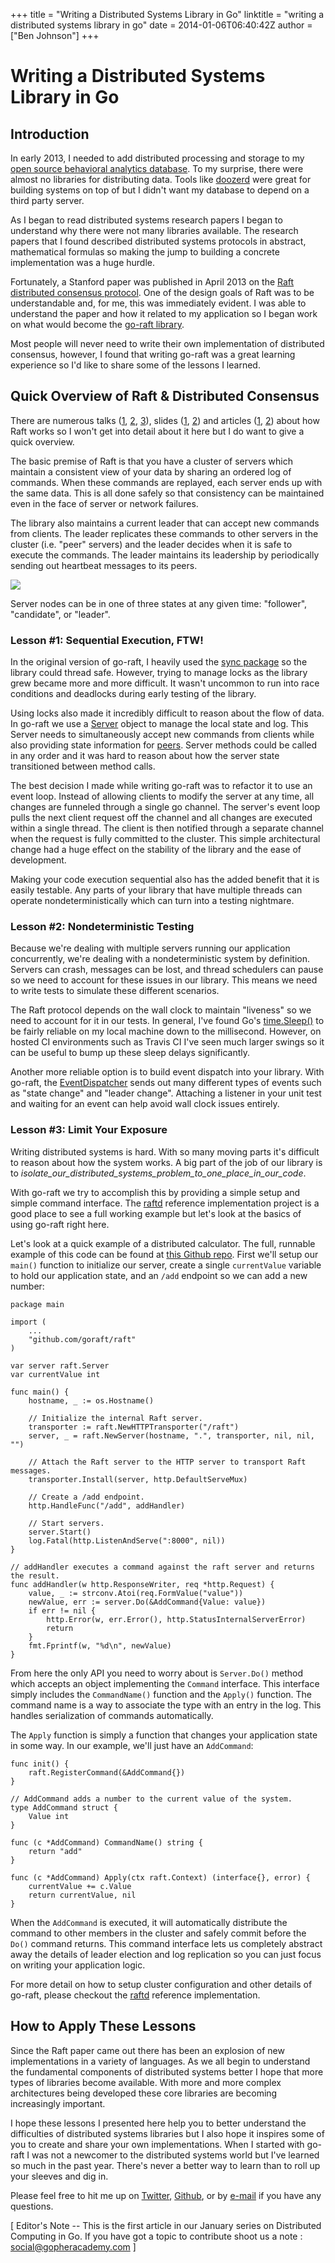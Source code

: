 +++
title = "Writing a Distributed Systems Library in Go"
linktitle = "writing a distributed systems library in go"
date = 2014-01-06T06:40:42Z
author = ["Ben Johnson"]
+++


# Writing a Distributed Systems Library in Go

## Introduction

In early 2013, I needed to add distributed processing and storage to my
[open source behavioral analytics database](http://skydb.io). To my surprise,
there were almost no libraries for distributing data. Tools like
[doozerd](https://github.com/ha/doozerd) were great for building systems on
top of but I didn't want my database to depend on a third party server.

As I began to read distributed systems research papers I began to understand
why there were not many libraries available. The research papers that I found
described distributed systems protocols in abstract, mathematical formulas so
making the jump to building a concrete implementation was a huge hurdle.

Fortunately, a Stanford paper was published in April 2013 on the
[Raft distributed consensus protocol](http://raftconsensus.github.io/). One
of the design goals of Raft was to be understandable and, for me, this was
immediately evident. I was able to understand the paper and how it related to
my application so I began work on what would become the
[go-raft library](https://github.com/goraft/raft).

Most people will never need to write their own implementation of distributed
consensus, however, I found that writing go-raft was a great learning experience
so I'd like to share some of the lessons I learned.


## Quick Overview of Raft & Distributed Consensus

There are numerous talks ([1](https://www.youtube.com/watch?v=06cTPhi-3_8),
[2](http://youtu.be/IsPxhZ2IsWw), [3](https://thestrangeloop.com/sessions/raft-the-understandable-distributed-protocol)),
slides ([1](https://speakerdeck.com/vanstee/raft-consensus-for-rubyists), [2](https://speakerdeck.com/tsantero/consensus-raft-and-rafter))
and articles ([1](http://highscalability.com/blog/2013/8/7/raft-in-search-of-an-understandable-consensus-algorithm.html),
[2](http://kellabyte.com/2013/05/09/an-alternative-to-paxos-the-raft-consensus-algorithm/))
about how Raft works so I won't get into detail about it here but I do want to
give a quick overview.

The basic premise of Raft is that you have a cluster of servers which maintain
a consistent view of your data by sharing an ordered log of commands. When these
commands are replayed, each server ends up with the same data. This is all done
safely so that consistency can be maintained even in the face of server or
network failures.

The library also maintains a current leader that can accept new commands from
clients. The leader replicates these commands to other servers in the cluster
(i.e. "peer" servers) and the leader decides when it is safe to execute the
commands. The leader maintains its leadership by periodically sending out
heartbeat messages to its peers.

![](/postimages/writing-a-distributed-systems-library/raft.png)

Server nodes can be in one of three states at any given time: "follower",
"candidate", or "leader".


### Lesson #1: Sequential Execution, FTW!

In the original version of go-raft, I heavily used the [sync package](http://golang.org/pkg/sync)
so the library could thread safe. However, trying to manage locks as the library
grew became more and more difficult. It wasn't uncommon to run into race
conditions and deadlocks during early testing of the library.

Using locks also made it incredibly difficult to reason about the flow of data.
In go-raft we use a [Server](https://github.com/goraft/raft/blob/master/server.go)
object to manage the local state and log. This Server needs to simultaneously
accept new commands from clients while also providing state information for
[peers](https://github.com/goraft/raft/blob/master/peer.go). Server methods
could be called in any order and it was hard to reason about how the server
state transitioned between method calls.

The best decision I made while writing go-raft was to refactor it to use an
event loop. Instead of allowing clients to modify the server at any time, all
changes are funneled through a single go channel. The server's event loop pulls
the next client request off the channel and all changes are executed within a
single thread. The client is then notified through a separate channel when the
request is fully committed to the cluster. This simple architectural change had
a huge effect on the stability of the library and the ease of development.

Making your code execution sequential also has the added benefit that it is
easily testable. Any parts of your library that have multiple threads can
operate nondeterministically which can turn into a testing nightmare.


### Lesson #2: Nondeterministic Testing

Because we're dealing with multiple servers running our application
concurrently, we're dealing with a nondeterministic system by definition.
Servers can crash, messages can be lost, and thread schedulers can pause so we
need to account for these issues in our library. This means we need to write
tests to simulate these different scenarios.

The Raft protocol depends on the wall clock to maintain "liveness" so we need
to account for it in our tests. In general, I've found Go's
[time.Sleep()](http://golang.org/pkg/time/#Sleep) to be fairly reliable on my
local machine down to the millisecond. However, on hosted CI environments such
as Travis CI I've seen much larger swings so it can be useful to bump up these
sleep delays significantly.

Another more reliable option is to build event dispatch into your library. With
go-raft, the [EventDispatcher](https://github.com/goraft/raft/blob/master/event_dispatcher.go)
sends out many different types of events such as "state change" and "leader
change". Attaching a listener in your unit test and waiting for an event can
help avoid wall clock issues entirely.


### Lesson #3: Limit Your Exposure

Writing distributed systems is hard. With so many moving parts it's difficult
to reason about how the system works. A big part of the job of our library is
to _isolate_our_distributed_systems_problem_to_one_place_in_our_code_.

With go-raft we try to accomplish this by providing a simple setup and simple
command interface. The [raftd](https://github.com/goraft/raftd) reference
implementation project is a good place to see a full working example but let's
look at the basics of using go-raft right here.

Let's look at a quick example of a distributed calculator. The full, runnable
example of this code can be found at [this Github repo](https://github.com/benbjohnson/writing-a-distributed-systems-library).
First we'll setup our `main()` function to initialize our server, create a single
`currentValue` variable to hold our application state, and an `/add` endpoint
so we can add a new number:

    package main

    import (
        ...
        "github.com/goraft/raft"
    )

    var server raft.Server
    var currentValue int

    func main() {
        hostname, _ := os.Hostname()

        // Initialize the internal Raft server.
        transporter := raft.NewHTTPTransporter("/raft")
        server, _ = raft.NewServer(hostname, ".", transporter, nil, nil, "")

        // Attach the Raft server to the HTTP server to transport Raft messages.
        transporter.Install(server, http.DefaultServeMux)

        // Create a /add endpoint.
        http.HandleFunc("/add", addHandler)

        // Start servers.
        server.Start()
        log.Fatal(http.ListenAndServe(":8000", nil))
    }

    // addHandler executes a command against the raft server and returns the result.
    func addHandler(w http.ResponseWriter, req *http.Request) {
        value, _ := strconv.Atoi(req.FormValue("value"))
        newValue, err := server.Do(&AddCommand{Value: value})
        if err != nil {
            http.Error(w, err.Error(), http.StatusInternalServerError)
            return
        }
        fmt.Fprintf(w, "%d\n", newValue)
    }

From here the only API you need to worry about is `Server.Do()` method which
accepts an object implementing the `Command` interface. This interface simply
includes the `CommandName()` function and the `Apply()` function. The command
name is a way to associate the type with an entry in the log. This handles
serialization of commands automatically.

The `Apply` function is simply a function that changes your application state
in some way. In our example, we'll just have an `AddCommand`:

    func init() {
        raft.RegisterCommand(&AddCommand{})
    }

    // AddCommand adds a number to the current value of the system.
    type AddCommand struct {
        Value int
    }

    func (c *AddCommand) CommandName() string {
        return "add"
    }

    func (c *AddCommand) Apply(ctx raft.Context) (interface{}, error) {
        currentValue += c.Value
        return currentValue, nil
    }

When the `AddCommand` is executed, it will automatically distribute the command
to other members in the cluster and safely commit before the `Do()` command
returns. This command interface lets us completely abstract away the details of
leader election and log replication so you can just focus on writing your
application logic.

For more detail on how to setup cluster configuration and other details of
go-raft, please checkout the [raftd](https://github.com/goraft/raftd)
reference implementation.


## How to Apply These Lessons

Since the Raft paper came out there has been an explosion of new implementations
in a variety of languages. As we all begin to understand the fundamental
components of distributed systems better I hope that more types of libraries
become available. With more and more complex architectures being developed these
core libraries are becoming increasingly important.

I hope these lessons I presented here help you to better understand the
difficulties of distributed systems libraries but I also hope it inspires some
of you to create and share your own implementations. When I started with go-raft
I was not a newcomer to the distributed systems world but I've learned so much
in the past year. There's never a better way to learn than to roll up your
sleeves and dig in.

Please feel free to hit me up on [Twitter](https://twitter.com/benbjohnson),
[Github](https://github.com/benbjohnson), or by [e-mail](mailto:ben@skylandlabs.com)
if you have any questions.

[ Editor's Note -- This is the first article in our January series on Distributed Computing in Go.  If you have got a topic to contribute shoot us a note : social@gopheracademy.com ]
